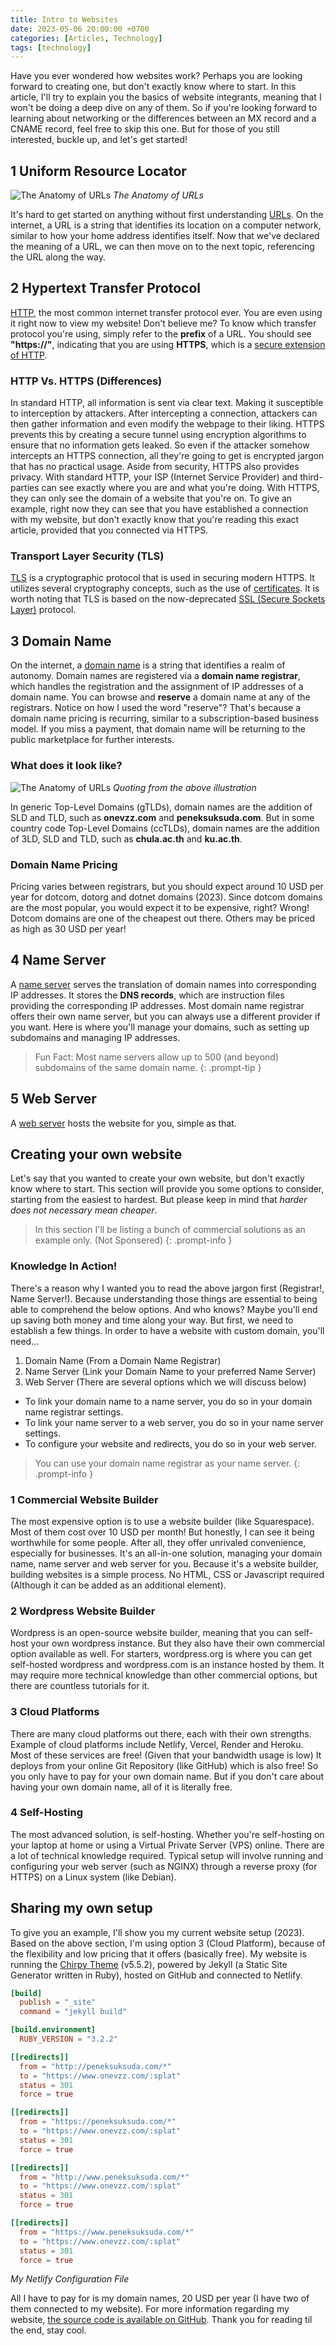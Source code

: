 ```yaml
---
title: Intro to Websites
date: 2023-05-06 20:00:00 +0700
categories: [Articles, Technology]
tags: [technology]
---
```


Have you ever wondered how websites work?
Perhaps you are looking forward to creating one, but don't exactly know where to start.
In this article, I'll try to explain you the basics of website integrants, meaning that I won't be doing a deep dive on any of them.
So if you're looking forward to learning about networking or the differences between an MX record and a CNAME record,
feel free to skip this one. But for those of you still interested, buckle up, and let's get started!

## 1 Uniform Resource Locator

![The Anatomy of URLs](/assets/img/illustrations/url.png)
_The Anatomy of URLs_

It's hard to get started on anything without first understanding [URLs](https://en.wikipedia.org/wiki/URL).
On the internet, a URL is a string that identifies its location on a computer network,
similar to how your home address identifies itself. Now that we've declared the meaning of a URL,
we can then move on to the next topic, referencing the URL along the way.

## 2 Hypertext Transfer Protocol

[HTTP](https://en.wikipedia.org/wiki/HTTP), the most common internet transfer protocol ever.
You are even using it right now to view my website!
Don't believe me? To know which transfer protocol you're using, simply refer to the **prefix** of a URL.
You should see **"https://"**, indicating that you are using **HTTPS**,
which is a [secure extension of HTTP](https://en.wikipedia.org/wiki/HTTPS).

### HTTP Vs. HTTPS (Differences)

In standard HTTP, all information is sent via clear text. Making it susceptible to interception by attackers.
After intercepting a connection, attackers can then gather information and even modify the webpage to their liking.
HTTPS prevents this by creating a secure tunnel using encryption algorithms to ensure that no information gets leaked.
So even if the attacker somehow intercepts an HTTPS connection,
all they're going to get is encrypted jargon that has no practical usage. Aside from security,
HTTPS also provides privacy. With standard HTTP, your ISP (Internet Service Provider) and third-parties can see
exactly where you are and what you're doing. With HTTPS, they can only see the domain of a website that you're on.
To give an example, right now they can see that you have established a connection with my website,
but don't exactly know that you're reading this exact article, provided that you connected via HTTPS.

### Transport Layer Security (TLS)

[TLS](https://en.wikipedia.org/wiki/Transport_Layer_Security) is a cryptographic protocol that is used in securing modern HTTPS.
It utilizes several cryptography concepts, such as the use of [certificates](https://en.wikipedia.org/wiki/Public_key_certificate).
It is worth noting that TLS is based on the now-deprecated
[SSL (Secure Sockets Layer)](https://en.wikipedia.org/wiki/Secure_Sockets_Layer) protocol.

## 3 Domain Name

On the internet, a [domain name](https://en.wikipedia.org/wiki/Domain_name) is a string that identifies a realm of autonomy.
Domain names are registered via a **domain name registrar**,
which handles the registration and the assignment of IP addresses of a domain name.
You can browse and **reserve** a domain name at any of the registrars. Notice on how I used the word "reserve"?
That's because a domain name pricing is recurring, similar to a subscription-based business model.
If you miss a payment, that domain name will be returning to the public marketplace for further interests.

### What does it look like?

![The Anatomy of URLs](/assets/img/illustrations/url.png)
_Quoting from the above illustration_

In generic Top-Level Domains (gTLDs), domain names are the addition of SLD and TLD, such as **onevzz.com** and **peneksuksuda.com**.
But in some country code Top-Level Domains (ccTLDs), domain names are the addition of 3LD, SLD and TLD,
such as **chula.ac.th** and **ku.ac.th**.

### Domain Name Pricing

Pricing varies between registrars, but you should expect around 10 USD per year for dotcom, dotorg and dotnet domains (2023).
Since dotcom domains are the most popular, you would expect it to be expensive, right?
Wrong! Dotcom domains are one of the cheapest out there. Others may be priced as high as 30 USD per year!

## 4 Name Server

A [name server](https://en.wikipedia.org/wiki/Domain_Name_System)
serves the translation of domain names into corresponding IP addresses.
It stores the **DNS records**, which are instruction files providing the corresponding IP addresses.
Most domain name registrar offers their own name server, but you can always use a different provider if you want.
Here is where you'll manage your domains, such as setting up subdomains and managing IP addresses.

> Fun Fact: Most name servers allow up to 500 (and beyond) subdomains of the same domain name.
{: .prompt-tip }

## 5 Web Server

A [web server](https://en.wikipedia.org/wiki/Web_server) hosts the website for you, simple as that.

## Creating your own website

Let's say that you wanted to create your own website, but don't exactly know where to start.
This section will provide you some options to consider, starting from the easiest to hardest.
But please keep in mind that *harder does not necessary mean cheaper*.

> In this section I'll be listing a bunch of commercial solutions as an example only. (Not Sponsered)
{: .prompt-info }

### Knowledge In Action!

There's a reason why I wanted you to read the above jargon first (Registrar!, Name Server!).
Because understanding those things are essential to being able to comprehend the below options.
And who knows? Maybe you'll end up saving both money and time along your way.
But first, we need to establish a few things. In order to have a website with custom domain, you'll need...

1. Domain Name (From a Domain Name Registrar)
2. Name Server (Link your Domain Name to your preferred Name Server)
3. Web Server (There are several options which we will discuss below)

- To link your domain name to a name server, you do so in your domain name registrar settings.
- To link your name server to a web server, you do so in your name server settings.
- To configure your website and redirects, you do so in your web server.

> You can use your domain name registrar as your name server.
{: .prompt-info }

### 1 Commercial Website Builder

The most expensive option is to use a website builder (like Squarespace).
Most of them cost over 10 USD per month! But honestly, I can see it being worthwhile for some people.
After all, they offer unrivaled convenience, especially for businesses.
It's an all-in-one solution, managing your domain name, name server and web server for you.
Because it's a website builder, building websites is a simple process.
No HTML, CSS or Javascript required (Although it can be added as an additional element).

### 2 Wordpress Website Builder

Wordpress is an open-source website builder, meaning that you can self-host your own wordpress instance.
But they also have their own commercial option available as well.
For starters, wordpress.org is where you can get self-hosted wordpress and wordpress.com is an instance hosted by them.
It may require more technical knowledge than other commercial options, but there are countless tutorials for it.

### 3 Cloud Platforms

There are many cloud platforms out there, each with their own strengths.
Example of cloud platforms include Netlify, Vercel, Render and Heroku.
Most of these services are free! (Given that your bandwidth usage is low)
It deploys from your online Git Repository (like GitHub) which is also free!
So you only have to pay for your own domain name.
But if you don't care about having your own domain name, all of it is literally free.

### 4 Self-Hosting

The most advanced solution, is self-hosting. Whether you're self-hosting on your laptop at home or
using a Virtual Private Server (VPS) online. There are a lot of technical knowledge required.
Typical setup will involve running and configuring your web server (such as NGINX)
through a reverse proxy (for HTTPS) on a Linux system (like Debian).

## Sharing my own setup

To give you an example, I'll show you my current website setup (2023).
Based on the above section, I'm using option 3 (Cloud Platform),
because of the flexibility and low pricing that it offers (basically free).
My website is running the [Chirpy Theme](https://github.com/cotes2020/jekyll-theme-chirpy) (v5.5.2),
powered by Jekyll (a Static Site Generator written in Ruby), hosted on GitHub and connected to Netlify.

```toml
[build]
  publish = "_site"
  command = "jekyll build"

[build.environment]
  RUBY_VERSION = "3.2.2"

[[redirects]]
  from = "http://peneksuksuda.com/*"
  to = "https://www.onevzz.com/:splat"
  status = 301
  force = true

[[redirects]]
  from = "https://peneksuksuda.com/*"
  to = "https://www.onevzz.com/:splat"
  status = 301
  force = true

[[redirects]]
  from = "http://www.peneksuksuda.com/*"
  to = "https://www.onevzz.com/:splat"
  status = 301
  force = true

[[redirects]]
  from = "https://www.peneksuksuda.com/*"
  to = "https://www.onevzz.com/:splat"
  status = 301
  force = true
```
_My Netlify Configuration File_

All I have to pay for is my domain names, 20 USD per year (I have two of them connected to my website).
For more information regarding my website, [the source code is available on GitHub](https://github.com/onevzz/onevzz.com).
Thank you for reading til the end, stay cool.
